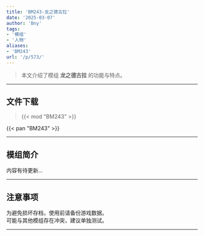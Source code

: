 ```yaml
---
title: 'BM243-龙之德古拉'
date: '2025-03-07'
author: 'Bny'
tags:
- '模组'
- '人物'
aliases:
- 'BM243'
url: '/p/573/'
---
```


> 本文介绍了模组 **龙之德古拉** 的功能与特点。

---

## 文件下载  

> {{< mod "BM243" >}}  

{{< pan "BM243" >}}  

---

## 模组简介

>  
内容有待更新...  

---

## 注意事项

>  
为避免损坏存档，使用前请备份游戏数据。  
可能与其他模组存在冲突，建议单独测试。  

---

